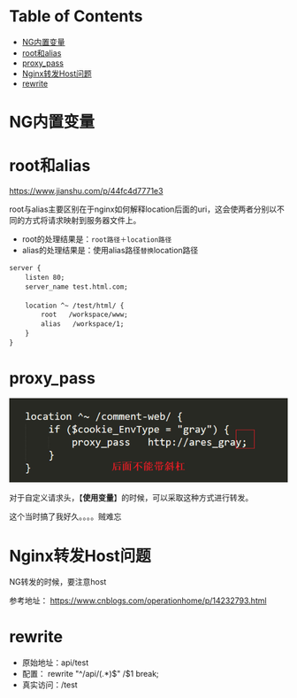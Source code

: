# Table of Contents

* [NG内置变量](#ng内置变量)
* [root和alias](#root和alias)
* [proxy_pass](#proxy_pass)
* [Nginx转发Host问题](#nginx转发host问题)
* [rewrite](#rewrite)






# NG内置变量





# root和alias

https://www.jianshu.com/p/44fc4d7771e3




root与alias主要区别在于nginx如何解释location后面的uri，这会使两者分别以不同的方式将请求映射到服务器文件上。

+ root的处理结果是：`root路径＋location路径`
+ alias的处理结果是：使用alias路径`替换`location路径

```xml
server {
    listen 80;
    server_name test.html.com;
 
    location ^~ /test/html/ {
        root   /workspace/www;
	    alias   /workspace/1;
    }
}
```



# proxy_pass

![image-20220108141329957](.images/image-20220108141329957.png)


对于自定义请求头，【**使用变量**】的时候，可以采取这种方式进行转发。

这个当时搞了我好久。。。。贼难忘



# Nginx转发Host问题

NG转发的时候，要注意host

参考地址： https://www.cnblogs.com/operationhome/p/14232793.html


# rewrite

+ 原始地址：api/test
+ 配置： rewrite "^/api/(.*)$" /$1 break;
+ 真实访问：/test
